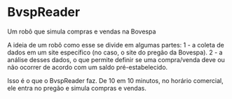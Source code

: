 # BvspReader
Um robô que simula compras e vendas na Bovespa

A ideia de um robô como esse se divide em algumas partes: 
1 - a coleta de dados em um site específico (no caso, o site do pregão da Bovespa).
2 - a análise desses dados, o que permite definir se uma compra/venda deve ou não ocorrer de acordo com um saldo pré-estabelecido.

Isso é o que o BvspReader faz. De 10 em 10 minutos, no horário comercial, ele entra no pregão e simula compras e vendas.
